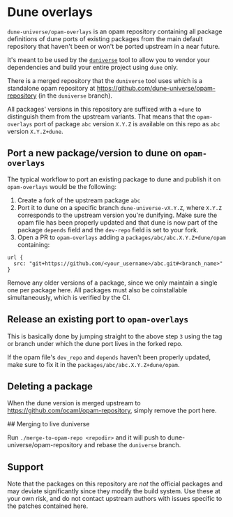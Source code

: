 # Dune overlays

`dune-universe/opam-overlays` is an opam repository containing all package
definitions of dune ports of existing packages from the main default repository
that haven't been or won't be ported upstream in a near future.

It's meant to be used by the [`duniverse`](https://github.com/ocamllabs/dune-universe)
tool to allow you to vendor your dependencies and build your entire project
using `dune` only.

There is a merged repository that the `duniverse` tool uses which is a
standalone opam repository at
<https://github.com/dune-universe/opam-repository> (in the `duniverse` branch).

All packages' versions in this repository are suffixed with a `+dune` to
distinguish them from the upstream variants. That means that the
`opam-overlays` port of package `abc` version `X.Y.Z` is available on this repo
as `abc` version `X.Y.Z+dune`.

## Port a new package/version to dune on `opam-overlays`

The typical workflow to port an existing package to dune and publish it on
`opam-overlays` would be the following:

1. Create a fork of the upstream package `abc`
2. Port it to dune on a specific branch `dune-universe-vX.Y.Z`, where `X.Y.Z` corresponds to the upstream
   version you're dunifying. Make sure the opam file has been properly updated and that dune is now part of the package
   `depends` field and the `dev-repo` field is set to your fork.
3. Open a PR to `opam-overlays` adding a `packages/abc/abc.X.Y.Z+dune/opam` containing:
```
url {
  src: "git+https://github.com/<your_username>/abc.git#<branch_name>"
}
```

Remove any older versions of a package, since we only maintain a single one per
package here.  All packages must also be coinstallable simultaneously, which is
verified by the CI.

## Release an existing port to `opam-overlays`

This is basically done by jumping straight to the above step `3` using the tag
or branch under which the dune port lives in the forked repo.

If the opam file's `dev_repo` and `depends` haven't been properly updated, make
sure to fix it in the `packages/abc/abc.X.Y.Z+dune/opam`.

## Deleting a package

When the dune version is merged upstream to
https://github.com/ocaml/opam-repository, simply remove the port here.

## Merging to live duniverse

Run `./merge-to-opam-repo <repodir>` and it will push to dune-universe/opam-repository
and rebase the `duniverse` branch.

## Support

Note that the packages on this repository are _not_ the official packages and
may deviate significantly since they modify the build system.  Use these at
your own risk, and do not contact upstream authors with issues specific to the
patches contained here.
